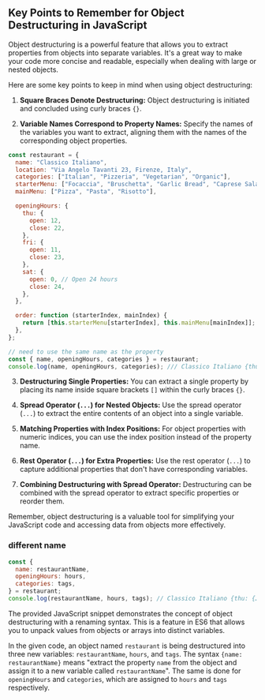 ## Key Points to Remember for Object Destructuring in JavaScript

Object destructuring is a powerful feature that allows you to extract properties from objects into separate variables. It's a great way to make your code more concise and readable, especially when dealing with large or nested objects.

Here are some key points to keep in mind when using object destructuring:

1. **Square Braces Denote Destructuring:** Object destructuring is initiated and concluded using curly braces `{}`.

2. **Variable Names Correspond to Property Names:** Specify the names of the variables you want to extract, aligning them with the names of the corresponding object properties.

```js
const restaurant = {
  name: "Classico Italiano",
  location: "Via Angelo Tavanti 23, Firenze, Italy",
  categories: ["Italian", "Pizzeria", "Vegetarian", "Organic"],
  starterMenu: ["Focaccia", "Bruschetta", "Garlic Bread", "Caprese Salad"],
  mainMenu: ["Pizza", "Pasta", "Risotto"],

  openingHours: {
    thu: {
      open: 12,
      close: 22,
    },
    fri: {
      open: 11,
      close: 23,
    },
    sat: {
      open: 0, // Open 24 hours
      close: 24,
    },
  },

  order: function (starterIndex, mainIndex) {
    return [this.starterMenu[starterIndex], this.mainMenu[mainIndex]];
  },
};

// need to use the same name as the property
const { name, openingHours, categories } = restaurant;
console.log(name, openingHours, categories); /// Classico Italiano {thu: {…}, fri: {…}, sat: {…}} (4) ["Italian", "Pizzeria", "Vegetarian", "Organic"]
```

3. **Destructuring Single Properties:** You can extract a single property by placing its name inside square brackets `[]` within the curly braces `{}`.

4. **Spread Operator (`...`) for Nested Objects:** Use the spread operator (`...`) to extract the entire contents of an object into a single variable.

5. **Matching Properties with Index Positions:** For object properties with numeric indices, you can use the index position instead of the property name.

6. **Rest Operator (`...`) for Extra Properties:** Use the rest operator (`...`) to capture additional properties that don't have corresponding variables.

7. **Combining Destructuring with Spread Operator:** Destructuring can be combined with the spread operator to extract specific properties or reorder them.

Remember, object destructuring is a valuable tool for simplifying your JavaScript code and accessing data from objects more effectively.

### different name

```js
const {
  name: restaurantName,
  openingHours: hours,
  categories: tags,
} = restaurant;
console.log(restaurantName, hours, tags); // Classico Italiano {thu: {…}, fri: {…}, sat: {…}} (4) ["Italian", "Pizzeria", "Vegetarian", "Organic"]
```

The provided JavaScript snippet demonstrates the concept of object destructuring with a renaming syntax. This is a feature in ES6 that allows you to unpack values from objects or arrays into distinct variables.

In the given code, an object named `restaurant` is being destructured into three new variables: `restaurantName`, `hours`, and `tags`. The syntax `{name: restaurantName}` means "extract the property `name` from the object and assign it to a new variable called `restaurantName`". The same is done for `openingHours` and `categories`, which are assigned to `hours` and `tags` respectively.
